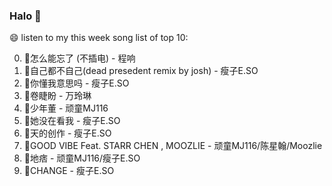 

### Halo 👋

😄 listen to my this week song list of top 10:

0. 🌈怎么能忘了 (不插电) - 程响
1. 🌈自己都不自己(dead presedent remix by josh) - 瘦子E.SO
2. 🌈你懂我意思吗 - 瘦子E.SO
3. 🌈卷睫盼 - 万玲琳
4. 🌈少年董  - 顽童MJ116
5. 🌈她没在看我 - 瘦子E.SO
6. 🌈天的创作 - 瘦子E.SO
7. 🌈GOOD VIBE Feat. STARR CHEN , MOOZLIE - 顽童MJ116/陈星翰/Moozlie
8. 🌈地痞 - 顽童MJ116/瘦子E.SO
9. 🌈CHANGE - 瘦子E.SO

